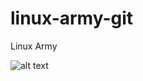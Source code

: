 # linux-army-git
Linux Army


![alt text](https://github.com/WaterLemur/linux-army-git/blob/main/files/logo-og.jpeg?raw=true)
